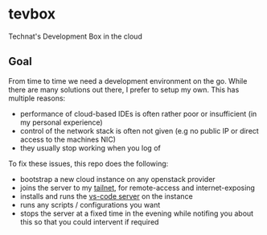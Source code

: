 # tevbox
Technat's Development Box in the cloud

## Goal

From time to time we need a development environment on the go. While there are many solutions out there, I prefer to setup my own. This has multiple reasons:
- performance of cloud-based IDEs is often rather poor or insufficient (in my personal experience)
- control of the network stack is often not given (e.g no public IP or direct access to the machines NIC)
- they usually stop working when you log of

To fix these issues, this repo does the following:
- bootstrap a new cloud instance on any openstack provider
- joins the server to my [tailnet](https://tailscale.com), for remote-access and internet-exposing
- installs and runs the [vs-code server](https://github.com/microsoft/vscode-remote-release) on the instance
- runs any scripts / configurations you want
- stops the server at a fixed time in the evening while notifing you about this so that you could intervent if required


